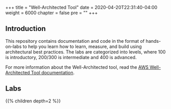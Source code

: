 +++
title = "Well-Architected Tool"
date = 2020-04-20T22:31:40-04:00
weight = 6000
chapter = false
pre = ""
+++

## Introduction

This repository contains documentation and code in the format of hands-on-labs to help you learn how to learn, measure, and build using architectural best practices. The labs are categorized into levels, where 100 is introductory, 200/300 is intermediate and 400 is advanced.

For more information about the Well-Architected tool, read the
[AWS Well-Architected Tool documentation](https://docs.aws.amazon.com/wellarchitected/latest/userguide/intro.html).

## Labs
{{% children depth=2 %}}
